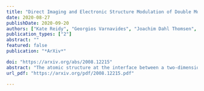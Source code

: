 ```yaml
---
title: "Direct Imaging and Electronic Structure Modulation of Double Moiré Superlattices at the 2D/3D Interface"
date: 2020-08-27
publishDate: 2020-09-20
authors: ["Kate Reidy", "Georgios Varnavides", "Joachim Dahl Thomsen", "Abinash Kumar", "Thang Pham", "Arthur M Blackburn", "Polina Anikeeva", "Prineha Narang", "James M LeBeau","Frances M Ross"]
publication_types: ["2"]
abstract: ""
featured: false
publication: "*ArXiv*"

doi: "https://arxiv.org/abs/2008.12215"
abstract: "The atomic structure at the interface between a two-dimensional (2D) and a three-dimensional (3D) material influences properties such as contact resistance, photo-response, and high-frequency performance. Moiré engineering has yet to be explored for tailoring this 2D/3D interface, despite its success in enabling correlated physics at 2D/2D twisted van der Waals interfaces. Using epitaxially aligned MoS2 /Au{111} as a model system, we apply a geometric convolution technique and four-dimensional scanning transmission electron microscopy (4D STEM) to show that the 3D nature of the Au structure generates two coexisting moiré periods (18 Angstroms and 32 Angstroms) at the 2D/3D interface that are otherwise hidden in conventional electron microscopy imaging. We show, via ab initio electronic structure calculations, that charge density is modulated with the longer of these moiré periods, illustrating the potential for (opto-)electronic modulation via moiré engineering at the 2D/3D interface."
url_pdf: "https://arxiv.org/pdf/2008.12215.pdf"

---
```


